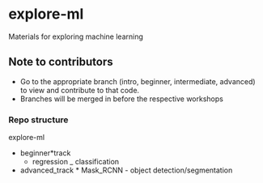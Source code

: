 # explore-ml

Materials for exploring machine learning

## Note to contributors

- Go to the appropriate branch (intro, beginner, intermediate, advanced) to view and contribute to that code.
- Branches will be merged in before the respective workshops

### Repo structure

explore-ml

- beginner*track
  * regression
  \_ classification
- advanced_track \* Mask_RCNN - object detection/segmentation

